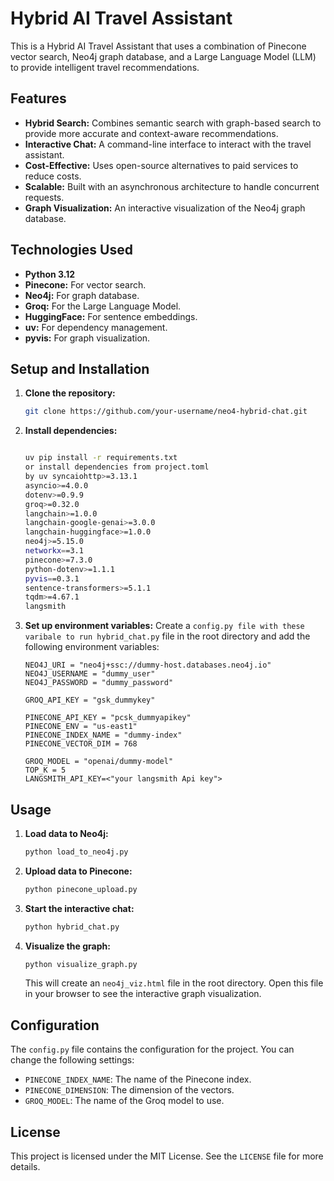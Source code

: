 # Hybrid AI Travel Assistant

This is a Hybrid AI Travel Assistant that uses a combination of Pinecone vector search, Neo4j graph database, and a Large Language Model (LLM) to provide intelligent travel recommendations.

## Features

- **Hybrid Search:** Combines semantic search with graph-based search to provide more accurate and context-aware recommendations.
- **Interactive Chat:** A command-line interface to interact with the travel assistant.
- **Cost-Effective:** Uses open-source alternatives to paid services to reduce costs.
- **Scalable:** Built with an asynchronous architecture to handle concurrent requests.
- **Graph Visualization:** An interactive visualization of the Neo4j graph database.

## Technologies Used

- **Python 3.12**
- **Pinecone:** For vector search.
- **Neo4j:** For graph database.
- **Groq:** For the Large Language Model.
- **HuggingFace:** For sentence embeddings.
- **uv:** For dependency management.
- **pyvis:** For graph visualization.

## Setup and Installation

1. **Clone the repository:**
   ```bash
   git clone https://github.com/your-username/neo4-hybrid-chat.git
   ```
2. **Install dependencies:**
   ```bash

   uv pip install -r requirements.txt
   or install dependencies from project.toml
   by uv syncaiohttp>=3.13.1
   asyncio>=4.0.0
   dotenv>=0.9.9
   groq>=0.32.0
   langchain>=1.0.0
   langchain-google-genai>=3.0.0
   langchain-huggingface>=1.0.0
   neo4j>=5.15.0
   networkx==3.1
   pinecone>=7.3.0
   python-dotenv>=1.1.1
   pyvis==0.3.1
   sentence-transformers>=5.1.1
   tqdm>=4.67.1
   langsmith

   ```
3. **Set up environment variables:**
   Create a `config.py file with these varibale to run hybrid_chat.py` file in the root directory and add the following environment variables:
   ```
   NEO4J_URI = "neo4j+ssc://dummy-host.databases.neo4j.io"
   NEO4J_USERNAME = "dummy_user"
   NEO4J_PASSWORD = "dummy_password"

   GROQ_API_KEY = "gsk_dummykey"

   PINECONE_API_KEY = "pcsk_dummyapikey"
   PINECONE_ENV = "us-east1"
   PINECONE_INDEX_NAME = "dummy-index"
   PINECONE_VECTOR_DIM = 768

   GROQ_MODEL = "openai/dummy-model"
   TOP_K = 5
   LANGSMITH_API_KEY=<"your langsmith Api key">

   ```

## Usage

1. **Load data to Neo4j:**
   ```bash
   python load_to_neo4j.py
   ```
2. **Upload data to Pinecone:**
   ```bash
   python pinecone_upload.py
   ```
3. **Start the interactive chat:**
   ```bash
   python hybrid_chat.py
   ```
4. **Visualize the graph:**
   ```bash
   python visualize_graph.py
   ```
   This will create an `neo4j_viz.html` file in the root directory. Open this file in your browser to see the interactive graph visualization.

## Configuration

The `config.py` file contains the configuration for the project. You can change the following settings:

- `PINECONE_INDEX_NAME`: The name of the Pinecone index.
- `PINECONE_DIMENSION`: The dimension of the vectors.
- `GROQ_MODEL`: The name of the Groq model to use.

## License

This project is licensed under the MIT License. See the `LICENSE` file for more details.
